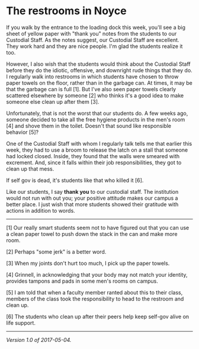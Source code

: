 The restrooms in Noyce
======================

If you walk by the entrance to the loading dock this week, you'll see
a big sheet of yellow paper with "thank you" notes from the students
to our Custodial Staff.  As the notes suggest, our Custodial Staff are
excellent.  They work hard and they are nice people.  I'm glad the students
realize it too.

However, I also wish that the students would think about the Custodial
Staff before they do the idiotic, offensive, and downright rude things
that they do.  I regularly walk into restrooms in which students have
chosen to throw paper towels on the floor, rather than in the garbage can.
At times, it may be that the garbage can is full [1].  But I've also
seen paper towels clearly scattered elsewhere by someone [2] who thinks
it's a good idea to make someone else clean up after them [3].

Unfortunately, that is not the worst that our students do.  A few weeks
ago, someone decided to take all the free hygiene products in the men's
room [4] and shove them in the toilet.  Doesn't that sound like responsible
behavior [5]?

One of the Custodial Staff with whom I regularly talk tells me that 
earlier this week, they had to use a broom to release the latch on a
stall that someone had locked closed.  Inside, they found that the
walls were smeared with excrement.  And, since it falls within their
job responsibilities, they got to clean up that mess.

If self gov is dead, it's students like that who killed it [6].  

Like our students, I say **thank you** to our custodial staff.
The institution would not run with out you; your positive attitude makes
our campus a better place.  I just wish that more students showed their
gratitude with actions in addition to words.

---

[1] Our really smart students seem not to have figured out that you can
use a clean paper towel to push down the stack in the can and make more
room.

[2] Perhaps "some jerk" is a better word.

[3] When my joints don't hurt too much, I pick up the paper towels.

[4] Grinnell, in acknowledging that your body may not match your identity,
provides tampons and pads in some men's rooms on campus.

[5] I am told that when a faculty member ranted about this to their class,
members of the class took the responsibility to head to the restroom and
clean up.  

[6] The students who clean up after their peers help keep self-gov alive
on life support.

---

*Version 1.0 of 2017-05-04.*
